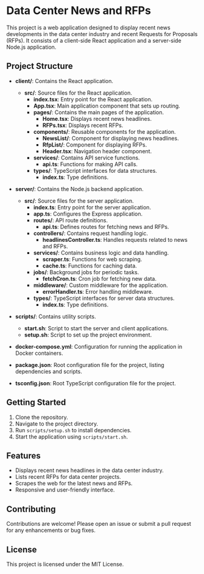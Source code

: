 # Data Center News and RFPs

This project is a web application designed to display recent news developments in the data center industry and recent Requests for Proposals (RFPs). It consists of a client-side React application and a server-side Node.js application.

## Project Structure

- **client/**: Contains the React application.
  - **src/**: Source files for the React application.
    - **index.tsx**: Entry point for the React application.
    - **App.tsx**: Main application component that sets up routing.
    - **pages/**: Contains the main pages of the application.
      - **Home.tsx**: Displays recent news headlines.
      - **RFPs.tsx**: Displays recent RFPs.
    - **components/**: Reusable components for the application.
      - **NewsList/**: Component for displaying news headlines.
      - **RfpList/**: Component for displaying RFPs.
      - **Header.tsx**: Navigation header component.
    - **services/**: Contains API service functions.
      - **api.ts**: Functions for making API calls.
    - **types/**: TypeScript interfaces for data structures.
      - **index.ts**: Type definitions.

- **server/**: Contains the Node.js backend application.
  - **src/**: Source files for the server application.
    - **index.ts**: Entry point for the server application.
    - **app.ts**: Configures the Express application.
    - **routes/**: API route definitions.
      - **api.ts**: Defines routes for fetching news and RFPs.
    - **controllers/**: Contains request handling logic.
      - **headlinesController.ts**: Handles requests related to news and RFPs.
    - **services/**: Contains business logic and data handling.
      - **scraper.ts**: Functions for web scraping.
      - **cache.ts**: Functions for caching data.
    - **jobs/**: Background jobs for periodic tasks.
      - **fetchCron.ts**: Cron job for fetching new data.
    - **middleware/**: Custom middleware for the application.
      - **errorHandler.ts**: Error handling middleware.
    - **types/**: TypeScript interfaces for server data structures.
      - **index.ts**: Type definitions.

- **scripts/**: Contains utility scripts.
  - **start.sh**: Script to start the server and client applications.
  - **setup.sh**: Script to set up the project environment.

- **docker-compose.yml**: Configuration for running the application in Docker containers.

- **package.json**: Root configuration file for the project, listing dependencies and scripts.

- **tsconfig.json**: Root TypeScript configuration file for the project.

## Getting Started

1. Clone the repository.
2. Navigate to the project directory.
3. Run `scripts/setup.sh` to install dependencies.
4. Start the application using `scripts/start.sh`.

## Features

- Displays recent news headlines in the data center industry.
- Lists recent RFPs for data center projects.
- Scrapes the web for the latest news and RFPs.
- Responsive and user-friendly interface.

## Contributing

Contributions are welcome! Please open an issue or submit a pull request for any enhancements or bug fixes.

## License

This project is licensed under the MIT License.
